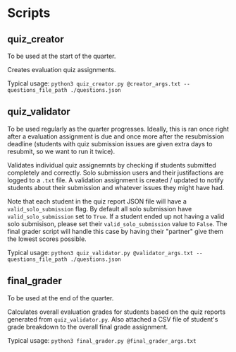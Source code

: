 # Scripts
## quiz_creator
To be used at the start of the quarter.

Creates evaluation quiz assignments.

Typical usage: `python3 quiz_creator.py @creator_args.txt --questions_file_path ./questions.json`

## quiz_validator
To be used regularly as the quarter progresses. Ideally, this is ran once right after a evaluation assignment is due and once more after the resubmission deadline (students with quiz submission issues are given extra days to resubmit, so we want to run it twice).

Validates individual quiz assignemnts by checking if students submitted completely and correctly. Solo submission users and their justifactions are logged to a `.txt` file. A validation assignment is created / updated to notify students about their submission and whatever issues they might have had.

Note that each student in the quiz report JSON file will have a `valid_solo_submission` flag. By default all solo submission have `valid_solo_submission` set to `True`. If a student ended up not having a valid solo submisison, please set their `valid_solo_submission` value to `False`. The final grader script will handle this case by having their "partner" give them the lowest scores possible.

Typical usage: `python3 quiz_validator.py @validator_args.txt --questions_file_path ./questions.json`

## final_grader
To be used at the end of the quarter.

Calculates overall evaluation grades for students based on the quiz reports generated from `quiz_validator.py`. Also attached a CSV file of student's grade breakdown to the overall final grade assignment.

Typical usage: `python3 final_grader.py @final_grader_args.txt`

